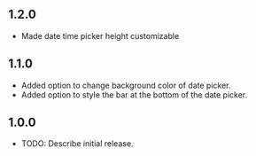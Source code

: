 ## 1.2.0
* Made date time picker height customizable

## 1.1.0

* Added option to change background color of date picker.
* Added option to style the bar at the bottom of the date picker.

## 1.0.0

* TODO: Describe initial release.
